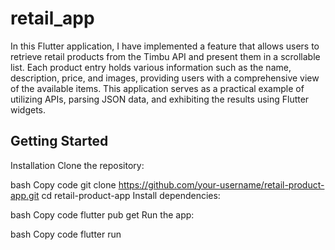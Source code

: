 # retail_app

In this Flutter application, I have implemented a feature that allows users to retrieve retail products from the Timbu API and present them in a scrollable list. Each product entry holds various information such as the name, description, price, and images, providing users with a comprehensive view of the available items. This application serves as a practical example of utilizing APIs, parsing JSON data, and exhibiting the results using Flutter widgets.

## Getting Started

Installation
Clone the repository:

bash
Copy code
git clone https://github.com/your-username/retail-product-app.git
cd retail-product-app
Install dependencies:

bash
Copy code
flutter pub get
Run the app:

bash
Copy code
flutter run
